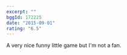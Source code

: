 ```yaml
---
excerpt: ""
bggId: 172225
date: "2015-09-01"
rating: "6.5"
---
```


A very nice funny little game but I'm not a fan.
